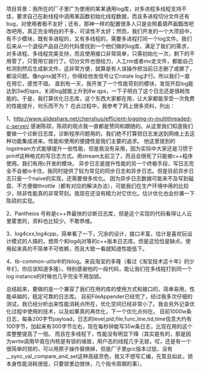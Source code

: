 项目背景：我所在的厂子里广为使用的某某通用log库，对多进程多线程支持不佳，要求自己在新线程中调用某函数初始化线程数据，而且多进程切分文件还有bug，对使用者极不友好；还有，那神一样的配置很多人只是会照着葫芦画瓢改吧改吧用，真正完全明白的不多，可读性不太好；然而，我们开发的一个大项目中，有不少模块，既有多进程的，又有多线程的，需要多进程打同一个log文件。我们后来从一个退役产品自己的代码里找到一个他们做的log库，满足了我们的需求，对多进程、多线程完美支持，而且使用接口非常简单，只需初始化一次，剩下的不用管了，只管用它就行了。切分文件也很给力，人工rm或者mv走文件，都能自己检测到然后生成新文件，这非常方便，就算是有人误操作把当前日志删了或挪了，都没问题。像nginx就不行，你得给他发信号让它rotate log才行。所以我们一直在用它，感觉不错。
直到有一天，我开发了一个性能苛刻的模块，发现开启log能达到3w的qps，关闭log就能上升到8w qps，一下子明白了这个日志还是很耗性能的。于是，我打算优化日志库，这个东西大家都在用，让大家都能享受一次免费的性能提升，何乐而不为？
在此过程中，我参考了网上很多资料，列出：

1、http://www.slideshare.net/chenshuo/efficient-logging-in-multithreaded-c-server/
感谢陈硕，陈硕的观点我一直都是赞同和跟随的。从这里我们知道我们要做一个诊断日志库，诊断程序问题用的，我们绝不打算把日志发送到网络上去这种功能集成进来。性能和使用的便捷性是我们主要的追求。
他这里提到的logstream方式能够提升一些性能，但是我没有采用，因为实际中大家还是习惯于printf这种格式的写日志方式。用stream太前卫了，而且会限死了只能被c++程序使用。我们有用c开发的模块。
异步日志是提升性能的另一个终极手段，写日志完全不会被io卡住。我同时提供了较为常见的同步日志和异步日志。但是目前异步日志只是一个naive的实现，还需要很多优化。
因为异步日志数据可能来不及写到磁盘、不方便做throttle（都有对应的解决办法），可能我们在生产环境中用的比较少，除非性能真的非常苛刻。我现在还没有精力对它优化。估计优化也会抄袭一下陈硕的实现。

2、Pantheios 号称是c++界最快的诊断日志库，但是这个实现的代码看得让人云里雾里的，资料也比较少。不敢恭维。

3、log4cxx,log4cpp，简单看了一下，冗余的设计，接口丰富，估计是喜欢玩设计模式的人搞的，想弄个和log4j对等的c++版本日志库。但是这恰恰是缺点。使用起来真的不简单不可依赖，而且大致一看就知道性能低下。

4、tb-common-utils中的tblog。来自淘宝的多隆（看过《淘宝技术这十年》的少年们，你应该知道多隆）。特别感谢他的一段代码，能让我们在多线程打到同一个log instance的时候也几乎完全不用加锁。

总结起来，要做的是一个兼容了我们在用的库的使用方式和接口的，简单易用，性能卓越的，稳定可靠的日志库。
目前FileAppender已经完了，经过我多次仔细的测试，我已经分析出来性能消耗点所在，优化空间已经非常小了。我会另外记录优化过程中使用的技术，以及如果真的再优化，下一个优化点何在。
目前1000w条日志，每条200字节payload，日志的level,pid,file,func,line,tid,time信息大约有100字节，加起来有300字节左右，现在每秒钟能写35w条日志，比现在用的这个库整整提高了一倍。
而且在多线程下，性能没有明显下降（其实是有的，那是因为write调用毕竟在内核是有锁的缘故，用户态的线程几乎无锁，哎，还是有一个很简单的锁的，可以用原子操作替换掉，但是厂子里gcc版本过低，没有__sync_val_compare_and_set这种高级货色，我又不想写汇编，先暂且如此，锁本身性能消耗很低，只要锁里边很快，几个指令周期的事）。

